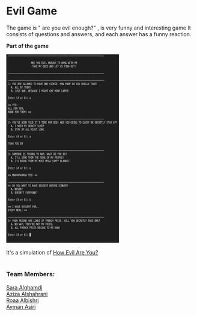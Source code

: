 # Evil Game

The game is " are you evil enough?" , is very funny and interesting game
It consists of questions and answers, and each answer has a funny reaction.

**Part of the game**

<img src="img.png" height=500px width=300px right=10 >

<br/>

It's a simulation of [How Evil Are You?]( https://www.cartoonnetworkme.com/games/the-powerpuff-girls-how-evil-are-you/play )
# 
### Team Members:
[Sara Alghamdi](https://github.com/SaraSaeed1)</br>
[Aziza Alshahrani](https://github.com/M-Aziza)</br>
[Roaa Albishri](https://github.com/roaax)</br>
[Ayman Asiri](https://github.com/AymanAsiri95)</br>
